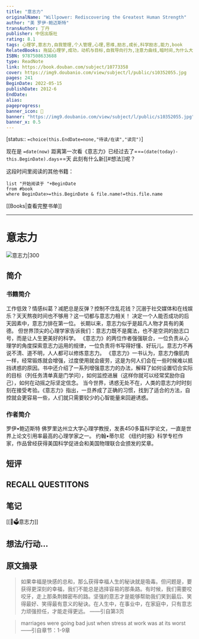 ```yaml
---
title: "意志力"
originalName: "Willpower: Rediscovering the Greatest Human Strength"
author: "美 罗伊·鲍迈斯特"
transAuthor: 丁丹
publisher: 中信出版社
rating: 8.1
tags: 心理学,意志力,自我管理,个人管理,心理,思维,励志,成长,科学励志,能力,book
RelatedBooks: 拖延心理学,成功，动机与目标,自我导向行为,注意力曲线,暗时间,为什么大猩猩比专家高明,瞬变,少有人走的路,改变,驱动力
ISBN: 9787508633688
type: ReadNote
link: https://book.douban.com/subject/10773358
cover: https://img9.doubanio.com/view/subject/l/public/s10352055.jpg
pages: 241
BeginDate: 2022-05-15
publishDate: 2012-6
EndDate:
alias:
pageprogress:
banner_icon: 📖
banner: "https://img9.doubanio.com/view/subject/l/public/s10352055.jpg"
banner_x: 0.5
---
```

[status:: `=choice(this.EndDate=none,"待读/在读","读完")`]

现在是 `=date(now)`
距离第一次看《意志力》已经过去了==`=(date(today)-this.BeginDate).days`==天
此刻有什么新[[#想法]]呢？


这段时间里阅读的其他书籍：

```dataview
list "开始阅读于 "+BeginDate
from #book 
where BeginDate>=this.BeginDate & file.name!=this.file.name
```

[[Books|查看完整书单]]

---
# 意志力

![意志力|300](https://img9.doubanio.com/view/subject/l/public/s10352055.jpg)

## 简介
### 书籍简介

工作低效？情感纠葛？减肥总是反弹？控制不住乱花钱？沉溺于社交媒体和在线娱乐？天天熬夜时间也不够用？这一切都与意志力相关！
决定一个人能否成功的后天因素中，意志力排在第一位。
长期以来，意志力似乎是超凡人物才具有的美德。
但世界顶尖的心理学家告诉我们：意志力既不是魔法，也不是空洞的励志口号，而是让人生更美好的科学。
《意志力》的两位作者强强联合，一位负责从心理学的角度探索意志力运用的规律，一位负责将书写得好懂、好玩儿。意志力不再说不清、道不明，人人都可以修炼意志力。
《意志力》一书认为，意志力像肌肉一样，经常锻炼就会增强，过度使用就会疲劳，这是为何人们会在一些时候难以抵挡诱惑的原因。书中还介绍了一系列增强意志力的办法，解释了如何设置切合实际的目标（列任务清单真是门学问），如何监控进展（这样你就可以经常奖励你自己），如何在动摇之际坚定信念。
当今世界，诱惑无处不在，人类的意志力时时刻刻在接受考验。《意志力》指出，一旦养成了正确的习惯，找到了适合的方法，自控就会更容易一些，人们就只需要较少的心智能量来回避诱惑。


### 作者简介

罗伊•鲍迈斯特  佛罗里达州立大学心理学教授，发表450多篇科学论文，一直是世界上论文引用率最高的心理学家之一。
约翰•蒂尔尼  《纽约时报》科学专栏作家，作品曾经获得美国科学促进会和美国物理联合会颁发的奖章。


## 短评

## RECALL QUESTITONS

## 笔记
[[📙🗳意志力]]
## 想法/行动...

## 原文摘录
> 如果幸福是快感的总和，那么获得幸福人生的秘诀就是吸毒。但问题是，要获得更深刻的幸福，我们不能总是选择容易的那条路。有时候，我们需要咬咬牙，走上那条荆棘密布的路。坚强的意志才是能够帮助我们笑到最后、笑得最好、笑得最有意义的秘诀。在人生中，在事业中，在家庭中，只有意志力顽强担任，才能走得更远。
——引自第3页

> marriages were going bad just when stress at work was at its worst
——引自章节：1-9章

## 
